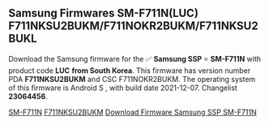 <h2>Samsung Firmwares SM-F711N(LUC) F711NKSU2BUKM/F711NOKR2BUKM/F711NKSU2BUKL</h2>
Download the Samsung firmware for the ✅ <strong>Samsung SSP </strong> ⭐ <strong>SM-F711N</strong> with product code <strong>LUC</strong> <strong> from South Korea</strong>. This firmware has version number PDA <strong>F711NKSU2BUKM</strong> and CSC F711NOKR2BUKM. The operating system of this firmware is Android S , with build date 2021-12-07. Changelist <strong>23064456</strong>.


[SM-F711N](https://samfirm.shop/samsung/model/SM-F711N)
[F711NKSU2BUKM](https://samfirm.shop/samsung/pda/F711NKSU2BUKM)
[Download Firmware Samsung SSP SM-F711N](https://samfirm.shop/samsung/firmware/480941)

